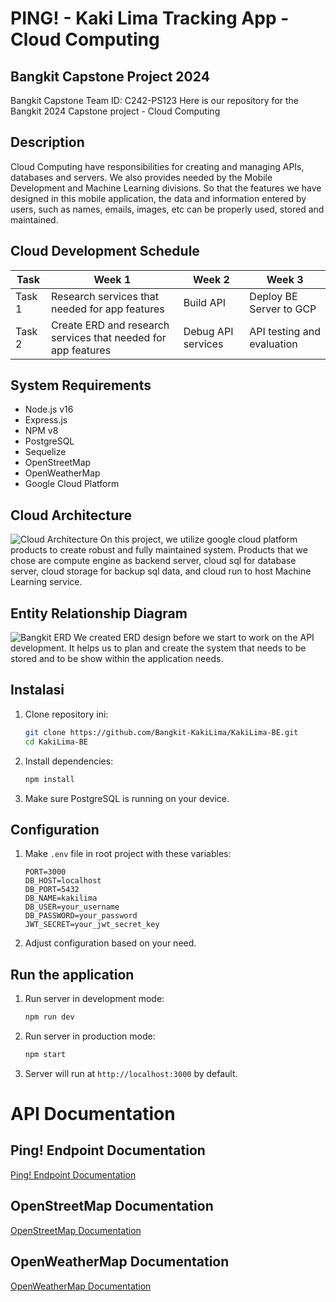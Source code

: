 # PING! - Kaki Lima Tracking App - Cloud Computing 
## Bangkit Capstone Project 2024
Bangkit Capstone Team ID: C242-PS123
Here is our repository for the Bangkit 2024 Capstone project - Cloud Computing
## Description
Cloud Computing have responsibilities for creating and managing APIs, databases and servers. We also provides needed by the Mobile Development and Machine Learning divisions. So that the features we have designed in this mobile application, the data and information entered by users, such as names, emails, images, etc can be properly used, stored and maintained.

## Cloud Development Schedule
| Task  | Week 1 | Week 2 | Week 3 |
| -------- | ------------- | --------- | ------- | 
| Task 1| Research services that needed for app features| Build API | Deploy BE Server to GCP |
| Task 2| Create ERD and research services that needed for app features| Debug API services | API testing and evaluation |

## System Requirements

- Node.js v16
- Express.js
- NPM v8
- PostgreSQL
- Sequelize
- OpenStreetMap
- OpenWeatherMap
- Google Cloud Platform

## Cloud Architecture
![Cloud Architecture](https://github.com/user-attachments/assets/380e82c6-2e20-45c9-99b9-9c884ad5a138)
On this project, we utilize google cloud platform products to create robust and fully maintained system. Products that we chose are compute engine as backend server, cloud sql for database server, cloud storage for backup sql data, and cloud run to host Machine Learning service.

## Entity Relationship Diagram
![Bangkit ERD](https://github.com/user-attachments/assets/508820ed-122f-4996-97b8-add6ec500cd9)
We created ERD design before we start to work on the API development. It helps us to plan and create the system that needs to be stored and to be show within the application needs.



## Instalasi

1. Clone repository ini:
   ```bash
   git clone https://github.com/Bangkit-KakiLima/KakiLima-BE.git
   cd KakiLima-BE
   ```

2. Install dependencies:
   ```bash
   npm install
   ```

3. Make sure PostgreSQL is running on your device.
   
## Configuration

1. Make `.env` file in root project with these variables:

   ```env
   PORT=3000
   DB_HOST=localhost
   DB_PORT=5432
   DB_NAME=kakilima
   DB_USER=your_username
   DB_PASSWORD=your_password
   JWT_SECRET=your_jwt_secret_key
   ```

2. Adjust configuration based on your need.

## Run the application

1. Run server in development mode:
   ```bash
   npm run dev
   ```

2. Run server in production mode:
   ```bash
   npm start
   ```

3. Server will run at `http://localhost:3000` by default.

# API Documentation
## Ping! Endpoint Documentation
[Ping! Endpoint Documentation](https://documenter.getpostman.com/view/33474817/2sAYHwJjzT)
## OpenStreetMap Documentation
[OpenStreetMap Documentation](https://wiki.openstreetmap.org/wiki/API_v0.6)
## OpenWeatherMap Documentation
[OpenWeatherMap Documentation](https://openweathermap.org/api)

